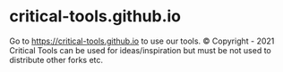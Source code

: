 # critical-tools.github.io
Go to https://critical-tools.github.io to use our tools.
 © Copyright - 2021
 Critical Tools can be used for ideas/inspiration but must be not used to distribute other forks etc.
 
